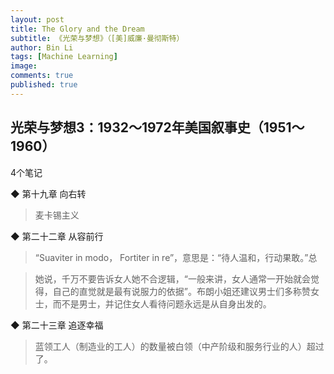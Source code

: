 ```yaml
---
layout: post
title: The Glory and the Dream
subtitle: 《光荣与梦想》（[美]威廉·曼彻斯特）
author: Bin Li
tags: [Machine Learning]
image: 
comments: true
published: true
---
```



## 光荣与梦想3：1932～1972年美国叙事史（1951～1960）

4个笔记


◆ 第十九章 向右转

> 麦卡锡主义


◆ 第二十二章 从容前行

> “Suaviter in modo， Fortiter in re”，意思是：“待人温和，行动果敢。”总

> 她说，千万不要告诉女人她不合逻辑，“一般来讲，女人通常一开始就会觉得，自己的直觉就是最有说服力的依据”。布朗小姐还建议男士们多称赞女士，而不是男士，并记住女人看待问题永远是从自身出发的。


◆ 第二十三章 追逐幸福

> 蓝领工人（制造业的工人）的数量被白领（中产阶级和服务行业的人）超过了。


